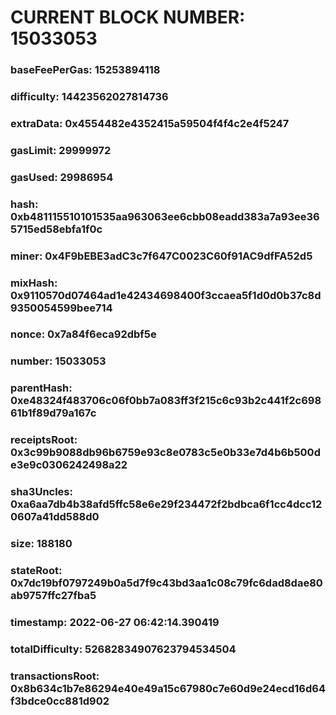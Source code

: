 # CURRENT BLOCK NUMBER: 15033053

### baseFeePerGas: 15253894118
### difficulty: 14423562027814736
### extraData: 0x4554482e4352415a59504f4f4c2e4f5247
### gasLimit: 29999972
### gasUsed: 29986954
### hash: 0xb481115510101535aa963063ee6cbb08eadd383a7a93ee365715ed58ebfa1f0c
### miner: 0x4F9bEBE3adC3c7f647C0023C60f91AC9dfFA52d5
### mixHash: 0x9110570d07464ad1e42434698400f3ccaea5f1d0d0b37c8d9350054599bee714
### nonce: 0x7a84f6eca92dbf5e
### number: 15033053
### parentHash: 0xe48324f483706c06f0bb7a083ff3f215c6c93b2c441f2c69861b1f89d79a167c
### receiptsRoot: 0x3c99b9088db96b6759e93c8e0783c5e0b33e7d4b6b500de3e9c0306242498a22
### sha3Uncles: 0xa6aa7db4b38afd5ffc58e6e29f234472f2bdbca6f1cc4dcc120607a41dd588d0
### size: 188180
### stateRoot: 0x7dc19bf0797249b0a5d7f9c43bd3aa1c08c79fc6dad8dae80ab9757ffc27fba5
### timestamp: 2022-06-27 06:42:14.390419
### totalDifficulty: 52682834907623794534504
### transactionsRoot: 0x8b634c1b7e86294e40e49a15c67980c7e60d9e24ecd16d64f3bdce0cc881d902
